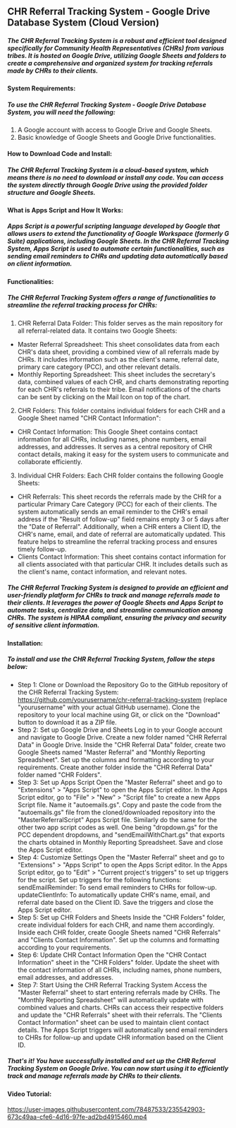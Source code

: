 ## CHR Referral Tracking System - Google Drive Database System (Cloud Version)
##### The CHR Referral Tracking System is a robust and efficient tool designed specifically for Community Health Representatives (CHRs) from various tribes. It is hosted on Google Drive, utilizing Google Sheets and folders to create a comprehensive and organized system for tracking referrals made by CHRs to their clients.

#### System Requirements:
##### To use the CHR Referral Tracking System - Google Drive Database System, you will need the following:
1. A Google account with access to Google Drive and Google Sheets.
2. Basic knowledge of Google Sheets and Google Drive functionalities.

#### How to Download Code and Install:
##### The CHR Referral Tracking System is a cloud-based system, which means there is no need to download or install any code. You can access the system directly through Google Drive using the provided folder structure and Google Sheets.

#### What is Apps Script and How It Works:
##### Apps Script is a powerful scripting language developed by Google that allows users to extend the functionality of Google Workspace (formerly G Suite) applications, including Google Sheets. In the CHR Referral Tracking System, Apps Script is used to automate certain functionalities, such as sending email reminders to CHRs and updating data automatically based on client information.

#### Functionalities:
##### The CHR Referral Tracking System offers a range of functionalities to streamline the referral tracking process for CHRs:

1. CHR Referral Data Folder: This folder serves as the main repository for all referral-related data. It contains two Google Sheets:

* Master Referral Spreadsheet: This sheet consolidates data from each CHR's data sheet, providing a combined view of all referrals made by CHRs. It includes information such as the client's name, referral date, primary care category (PCC), and other relevant details.
* Monthly Reporting Spreadsheet: This sheet includes the secretary's data, combined values of each CHR, and charts demonstrating reporting for each CHR's referrals to their tribe. Email notifications of the charts can be sent by clicking on the Mail Icon on top of the chart.

2. CHR Folders: This folder contains individual folders for each CHR and a Google Sheet named "CHR Contact Information":

* CHR Contact Information: This Google Sheet contains contact information for all CHRs, including names, phone numbers, email addresses, and addresses. It serves as a central repository of CHR contact details, making it easy for the system users to communicate and collaborate efficiently.

3. Individual CHR Folders: Each CHR folder contains the following Google Sheets:

* CHR Referrals: This sheet records the referrals made by the CHR for a particular Primary Care Category (PCC) for each of their clients. The system automatically sends an email reminder to the CHR's email address if the "Result of follow-up" field remains empty 3 or 5 days after the "Date of Referral". Additionally, when a CHR enters a Client ID, the CHR's name, email, and date of referral are automatically updated. This feature helps to streamline the referral tracking process and ensures timely follow-up.
* Clients Contact Information: This sheet contains contact information for all clients associated with that particular CHR. It includes details such as the client's name, contact information, and relevant notes.

##### The CHR Referral Tracking System is designed to provide an efficient and user-friendly platform for CHRs to track and manage referrals made to their clients. It leverages the power of Google Sheets and Apps Script to automate tasks, centralize data, and streamline communication among CHRs. The system is HIPAA compliant, ensuring the privacy and security of sensitive client information.

#### Installation:
##### To install and use the CHR Referral Tracking System, follow the steps below:

- Step 1: Clone or Download the Repository
Go to the GitHub repository of the CHR Referral Tracking System: https://github.com/yourusername/chr-referral-tracking-system (replace "yourusername" with your actual GitHub username).
Clone the repository to your local machine using Git, or click on the "Download" button to download it as a ZIP file.
- Step 2: Set up Google Drive and Sheets
Log in to your Google account and navigate to Google Drive.
Create a new folder named "CHR Referral Data" in Google Drive.
Inside the "CHR Referral Data" folder, create two Google Sheets named "Master Referral" and "Monthly Reporting Spreadsheet". Set up the columns and formatting according to your requirements.
Create another folder inside the "CHR Referral Data" folder named "CHR Folders".
- Step 3: Set up Apps Script
Open the "Master Referral" sheet and go to "Extensions" > "Apps Script" to open the Apps Script editor.
In the Apps Script editor, go to "File" > "New" > "Script file" to create a new Apps Script file. Name it "autoemails.gs".
Copy and paste the code from the "autoemails.gs" file from the cloned/downloaded repository into the "MasterReferralScript" Apps Script file.
Similarly do the same for the other two app script codes as well. One being "dropdown.gs" for the PCC dependent dropdowns, and "sendEmailWithChart.gs" that exports the charts obtained in Monthly Reporting Spreadsheet.
Save and close the Apps Script editor.
- Step 4: Customize Settings
Open the "Master Referral" sheet and go to "Extensions" > "Apps Script" to open the Apps Script editor.
In the Apps Script editor, go to "Edit" > "Current project's triggers" to set up triggers for the script.
Set up triggers for the following functions:
sendEmailReminder: To send email reminders to CHRs for follow-up.
updateClientInfo: To automatically update CHR's name, email, and referral date based on the Client ID.
Save the triggers and close the Apps Script editor.
- Step 5: Set up CHR Folders and Sheets
Inside the "CHR Folders" folder, create individual folders for each CHR, and name them accordingly.
Inside each CHR folder, create Google Sheets named "CHR Referrals" and "Clients Contact Information". Set up the columns and formatting according to your requirements.
- Step 6: Update CHR Contact Information
Open the "CHR Contact Information" sheet in the "CHR Folders" folder.
Update the sheet with the contact information of all CHRs, including names, phone numbers, email addresses, and addresses.
- Step 7: Start Using the CHR Referral Tracking System
Access the "Master Referral" sheet to start entering referrals made by CHRs. The "Monthly Reporting Spreadsheet" will automatically update with combined values and charts.
CHRs can access their respective folders and update the "CHR Referrals" sheet with their referrals. The "Clients Contact Information" sheet can be used to maintain client contact details.
The Apps Script triggers will automatically send email reminders to CHRs for follow-up and update CHR information based on the Client ID.
##### That's it! You have successfully installed and set up the CHR Referral Tracking System on Google Drive. You can now start using it to efficiently track and manage referrals made by CHRs to their clients.

#### Video Tutorial:

https://user-images.githubusercontent.com/78487533/235542903-673c49aa-cfe6-4d16-97fe-ad2bd4915460.mp4
